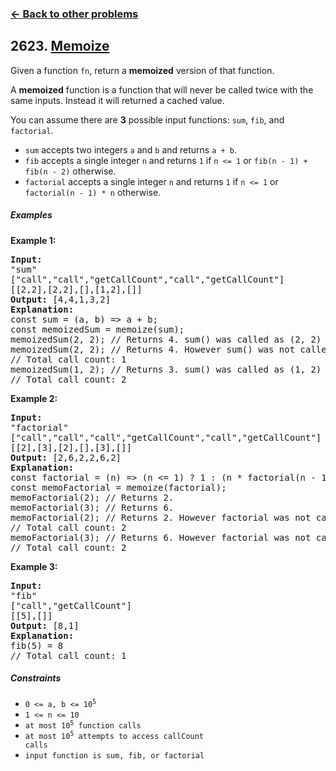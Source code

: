 ### [&#8592; Back to other problems](../../README.md)

## 2623. [Memoize](https://leetcode.com/problems/memoize/)

Given a function `fn`, return a **memoized** version of that function.

A **memoized** function is a function that will never be called twice with the same inputs. Instead
it
will returned a cached value.

You can assume there are **3** possible input functions: `sum`, `fib`, and `factorial`.

* `sum` accepts two integers `a` and `b` and returns `a + b`.
* `fib` accepts a single integer `n` and returns `1` if `n <= 1` or `fib(n - 1) + fib(n - 2)`
  otherwise.
* `factorial` accepts a single integer `n` and returns `1` if `n <= 1` or `factorial(n - 1) * n`
  otherwise.

##### Examples

**Example 1:**

<pre>
<b>Input:</b>
"sum"
["call","call","getCallCount","call","getCallCount"]
[[2,2],[2,2],[],[1,2],[]]
<b>Output:</b> [4,4,1,3,2]
<b>Explanation:</b>
const sum = (a, b) => a + b;
const memoizedSum = memoize(sum);
memoizedSum(2, 2); // Returns 4. sum() was called as (2, 2) was not seen before.
memoizedSum(2, 2); // Returns 4. However sum() was not called because the same inputs were seen before.
// Total call count: 1
memoizedSum(1, 2); // Returns 3. sum() was called as (1, 2) was not seen before.
// Total call count: 2
</pre>

**Example 2:**

<pre>
<b>Input:</b>
"factorial"
["call","call","call","getCallCount","call","getCallCount"]
[[2],[3],[2],[],[3],[]]
<b>Output:</b> [2,6,2,2,6,2]
<b>Explanation:</b>
const factorial = (n) => (n <= 1) ? 1 : (n * factorial(n - 1));
const memoFactorial = memoize(factorial);
memoFactorial(2); // Returns 2.
memoFactorial(3); // Returns 6.
memoFactorial(2); // Returns 2. However factorial was not called because 2 was seen before.
// Total call count: 2
memoFactorial(3); // Returns 6. However factorial was not called because 3 was seen before.
// Total call count: 2
</pre>

**Example 3:**

<pre>
<b>Input:</b>
"fib"
["call","getCallCount"]
[[5],[]]
<b>Output:</b> [8,1]
<b>Explanation:</b>
fib(5) = 8
// Total call count: 1
</pre>

##### Constraints

* <code>0 <= a, b <= 10<sup>5</sup></code>
* <code>1 <= n <= 10</code>
* <code>at most 10<sup>5</sup> function calls</code>
* <code>at most 10<sup>5</sup> attempts to access callCount calls</code>
* `input function is sum, fib, or factorial`

